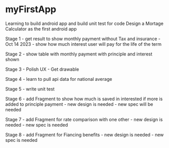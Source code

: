 # myFirstApp
Learning to build android app and build unit test for code
Design a Mortage Calculator as the first android app

Stage 1 - get result to show monthly payment without Tax and insurance - Oct 14 2023
        - show how much interest user will pay for the life of the term
        
Stage 2 - show table with monthly payment with principle and interest shown

Stage 3 - Polish UX - Get drawable

Stage 4 - learn to pull api data for national average 

Stage 5 - write unit test

Stage 6 - add Fragment to show how much is saved in interested if more is added to principle payment
        - new design is needed
        - new spec will be needed
        
Stage 7 - add Fragment for rate comparison with one other
        - new design is needed
        - new spec is needed
        
Stage 8 - add Fragment for Fiancing benefits
        - new design is needed
        - new spec is needed
